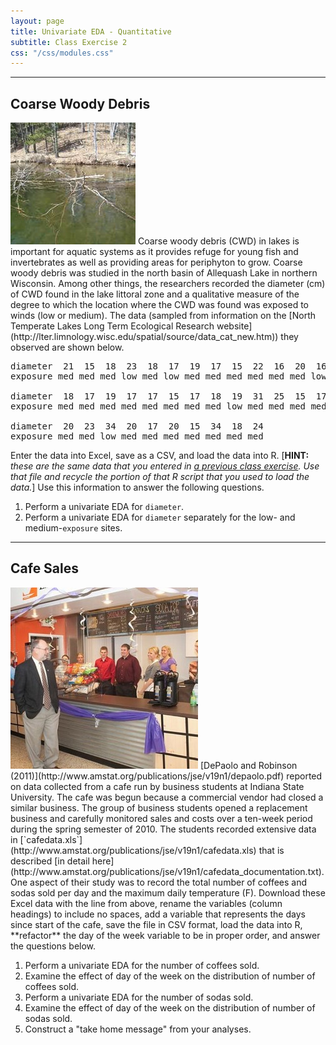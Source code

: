 ```yaml
---
layout: page
title: Univariate EDA - Quantitative
subtitle: Class Exercise 2
css: "/css/modules.css"
---
```


----

## Coarse Woody Debris
<img src="../zimgs/cwd2.jpg" alt="CWD" class="img-right">
Coarse woody debris (CWD) in lakes is important for aquatic systems as it provides refuge for young fish and invertebrates as well as providing areas for periphyton to grow.  Coarse woody debris was studied in the north basin of Allequash Lake in northern Wisconsin.  Among other things, the researchers recorded the diameter (cm) of CWD found in the lake littoral zone and a qualitative measure of the degree to which the location where the CWD was found was exposed to winds (low or medium).  The data (sampled from information on the [North Temperate Lakes Long Term Ecological Research website](http://lter.limnology.wisc.edu/spatial/source/data_cat_new.htm)) they observed are shown below.

<pre>
diameter  21  15  18  23  18  17  19  17  15  22  16  20  16  17  18  15  16  24  24  23
exposure med med med low med low med med med med med med low med med med med low med med

diameter  18  17  19  17  17  15  17  18  19  31  25  15  17  34  16  18  19  15  16  15
exposure med med med med med med med med low med med med med low low med med med low med

diameter  20  23  34  20  17  20  15  34  18  24
exposure med med low med med med med med med med
</pre>

Enter the data into Excel, save as a CSV, and load the data into R.  [**HINT:** *these are the same data that you entered in [a previous class exercise](../Getting_Started_R/CE.html).  Use that file and recycle the portion of that R script that you used to load the data.*]  Use this information to answer the following questions.

1. Perform a univariate EDA for `diameter`.
1. Perform a univariate EDA for `diameter` separately for the low- and medium-`exposure` sites.

----

## Cafe Sales
<img src="../zimgs/cafe.jpg" alt="Cafe" class="img-right">
[DePaolo and Robinson (2011)](http://www.amstat.org/publications/jse/v19n1/depaolo.pdf) reported on data collected from a cafe run by business students at Indiana State University.  The cafe was begun because a commercial vendor had closed a similar business.  The group of business students opened a replacement business and carefully monitored sales and costs over a ten-week period during the spring semester of 2010.  The students recorded extensive data in [`cafedata.xls`](http://www.amstat.org/publications/jse/v19n1/cafedata.xls) that is described [in detail here](http://www.amstat.org/publications/jse/v19n1/cafedata_documentation.txt).  One aspect of their study was to record the total number of coffees and sodas sold per day and the maximum daily temperature (F).  Download these Excel data with the line from above, rename the variables (column headings) to include no spaces, add a variable that represents the days since start of the cafe, save the file in CSV format, load the data into R, **refactor** the day of the week variable to be in proper order, and answer the questions below.

1. Perform a univariate EDA for the number of coffees sold.
1. Examine the effect of day of the week on the distribution of number of coffees sold.
1. Perform a univariate EDA for the number of sodas sold.
1. Examine the effect of day of the week on the distribution of number of sodas sold.
1. Construct a "take home message" from your analyses.
